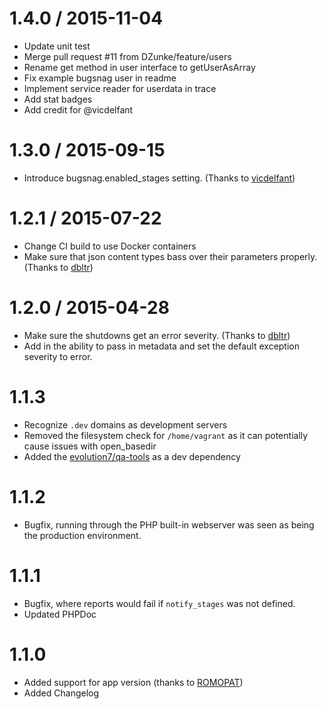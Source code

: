
1.4.0 / 2015-11-04 
==================

 * Update unit test
 * Merge pull request #11 from DZunke/feature/users
 * Rename get method in user interface to getUserAsArray
 * Fix example bugsnag user in readme
 * Implement service reader for userdata in trace
 * Add stat badges
 * Add credit for @vicdelfant

1.3.0 / 2015-09-15
==================

  * Introduce bugsnag.enabled_stages setting. (Thanks to [vicdelfant](https://github.com/vicdelfant))

1.2.1 / 2015-07-22
==================

  * Change CI build to use Docker containers
  * Make sure that json content types bass over their parameters properly. (Thanks to [dbltr](https://github.com/dbtlr))

1.2.0 / 2015-04-28
==================

  * Make sure the shutdowns get an error severity. (Thanks to [dbltr](https://github.com/dbtl://github.com/dbtlr))
  * Add in the ability to pass in metadata and set the default exception severity to error.

# 1.1.3

* Recognize `.dev` domains as development servers
* Removed the filesystem check for `/home/vagrant` as it can potentially cause issues with open_basedir
* Added the [evolution7/qa-tools](https://github.com/evolution7/qa-tools) as a dev dependency

# 1.1.2

* Bugfix, running through the PHP built-in webserver was seen as being the production environment.

# 1.1.1

* Bugfix, where reports would fail if `notify_stages` was not defined.
* Updated PHPDoc

# 1.1.0

* Added support for app version (thanks to [ROMOPAT](https://github.com/ROMOPAT))
* Added Changelog
